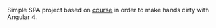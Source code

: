 Simple SPA project based on [course](`https://www.udemy.com/the-complete-guide-to-angular-2`) in order to make hands dirty with Angular 4.

